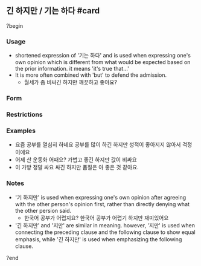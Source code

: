 ## 긴 하지만 / 기는 하다 #card
?begin
### Usage
- shortened expression of '기는 하다' and is used when expressing one's own opinion which is different from what would be expected based on the prior information. it means 'it's true that...'
- It is more often combined with 'but' to defend the admission.
	- 월세가 좀 비싸긴 하지만 깨끗하고 좋아요?
### Form
### Restrictions
### Examples
- 요즘 공부를 열심히 하네요
	공부를 많이 하긴 하지만 성적이 좋아지지 않아서 걱정이에요
- 어제 산 운동화 어때요?
	가볍고 좋긴 하지만 값이 비싸요
- 이 가방 정말 싸요
	싸긴 하지만 품질은 아 좋은 것 같아요.
### Notes
- '기 하지만' is used when expressing one's own opinion after agreeing with the other person's opinion first, rather than directly denying what the other persion said.
	- 한국어 공부가 어렵지요?
		한국어 공부가 어렵기 하지만 재미있어요
- '긴 하지만' and '지만' are similar in meaning. however, '지만' is used when connecting the preceding clause and the following clause to show equal emphasis, while '긴 하지만' is used when emphasizing the following clause.
<!--SR:!2025-08-20,47,250-->
?end
